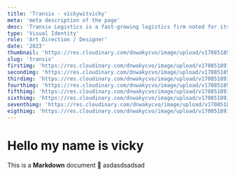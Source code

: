 ```yaml
---
title: 'Transix - vickywitvicky'
meta: 'meta description of the page'
desc: 'Transix Logistics is a fast-growing logistics firm noted for its comprehensive transportation and supply chain solutions.  Transix has quickly established itself as an industry leader thanks to its unique approach and devotion to customer satisfaction.'
type: 'Visual Identity'
role: 'Art Direction / Designer'
date: '2023'
thumbnail: 'https://res.cloudinary.com/dnwakycvo/image/upload/v1708518915/work/transix/t-1_wbjx9u.jpg'
slug: 'transix'
firstimg: 'https://res.cloudinary.com/dnwakycvo/image/upload/v1708518915/work/transix/t-2_ictvnr.jpg'
secondimg: 'https://res.cloudinary.com/dnwakycvo/image/upload/v1708518916/work/transix/t-4_d7rhyu.jpg'
thirdimg: 'https://res.cloudinary.com/dnwakycvo/image/upload/v1708518915/work/transix/t-1_wbjx9u.jpg'
fourthimg: 'https://res.cloudinary.com/dnwakycvo/image/upload/v1708518916/work/transix/t-3_c2vulh.jpg'
fifthimg: 'https://res.cloudinary.com/dnwakycvo/image/upload/v1708518916/work/transix/t-6_q636vr.jpg'
sixthimg: 'https://res.cloudinary.com/dnwakycvo/image/upload/v1708518916/work/transix/t-8_rkryji.jpg'
seventhimg: 'https://res.cloudinary.com/dnwakycvo/image/upload/v1708518916/work/transix/t-7_l3js52.jpg'
eigthimg: 'https://res.cloudinary.com/dnwakycvo/image/upload/v1708518916/work/transix/t-5_q0nqvm.jpg'
---
```

# Hello my name is vicky

This is a **Markdown** document :rocket:
asdasdsadsad